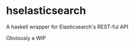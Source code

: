 hselasticsearch
===============

A haskell wrapper for Elasticsearch's REST-ful API

Obviously a WIP
